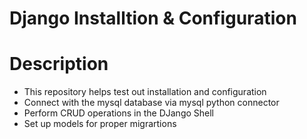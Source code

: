 # Django Installtion & Configuration

# Description
  * This repository helps test out installation and configuration
  * Connect with the mysql database via mysql python connector
  * Perform CRUD operations in the DJango Shell
  * Set up models for proper migrartions
 
